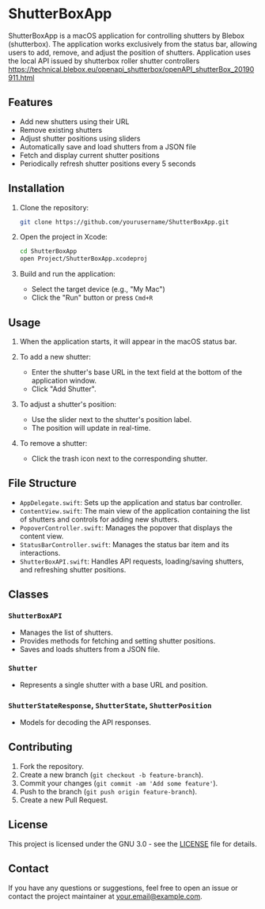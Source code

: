 # ShutterBoxApp

ShutterBoxApp is a macOS application for controlling shutters by Blebox (shutterbox). The application works exclusively from the status bar, allowing users to add, remove, and adjust the position of shutters. Application uses the local API issued by shutterbox roller shutter controllers https://technical.blebox.eu/openapi_shutterbox/openAPI_shutterBox_20190911.html

## Features

- Add new shutters using their URL
- Remove existing shutters
- Adjust shutter positions using sliders
- Automatically save and load shutters from a JSON file
- Fetch and display current shutter positions
- Periodically refresh shutter positions every 5 seconds

## Installation

1. Clone the repository:
    ```bash
    git clone https://github.com/yourusername/ShutterBoxApp.git
    ```

2. Open the project in Xcode:
    ```bash
    cd ShutterBoxApp
    open Project/ShutterBoxApp.xcodeproj
    ```

3. Build and run the application:
    - Select the target device (e.g., "My Mac")
    - Click the "Run" button or press `Cmd+R`

## Usage

1. When the application starts, it will appear in the macOS status bar.

2. To add a new shutter:
    - Enter the shutter's base URL in the text field at the bottom of the application window.
    - Click "Add Shutter".

3. To adjust a shutter's position:
    - Use the slider next to the shutter's position label.
    - The position will update in real-time.

4. To remove a shutter:
    - Click the trash icon next to the corresponding shutter.

## File Structure

- `AppDelegate.swift`: Sets up the application and status bar controller.
- `ContentView.swift`: The main view of the application containing the list of shutters and controls for adding new shutters.
- `PopoverController.swift`: Manages the popover that displays the content view.
- `StatusBarController.swift`: Manages the status bar item and its interactions.
- `ShutterBoxAPI.swift`: Handles API requests, loading/saving shutters, and refreshing shutter positions.

## Classes

### `ShutterBoxAPI`

- Manages the list of shutters.
- Provides methods for fetching and setting shutter positions.
- Saves and loads shutters from a JSON file.

### `Shutter`

- Represents a single shutter with a base URL and position.

### `ShutterStateResponse`, `ShutterState`, `ShutterPosition`

- Models for decoding the API responses.

## Contributing

1. Fork the repository.
2. Create a new branch (`git checkout -b feature-branch`).
3. Commit your changes (`git commit -am 'Add some feature'`).
4. Push to the branch (`git push origin feature-branch`).
5. Create a new Pull Request.

## License

This project is licensed under the GNU 3.0 - see the [LICENSE](LICENSE) file for details.

## Contact

If you have any questions or suggestions, feel free to open an issue or contact the project maintainer at your.email@example.com.
